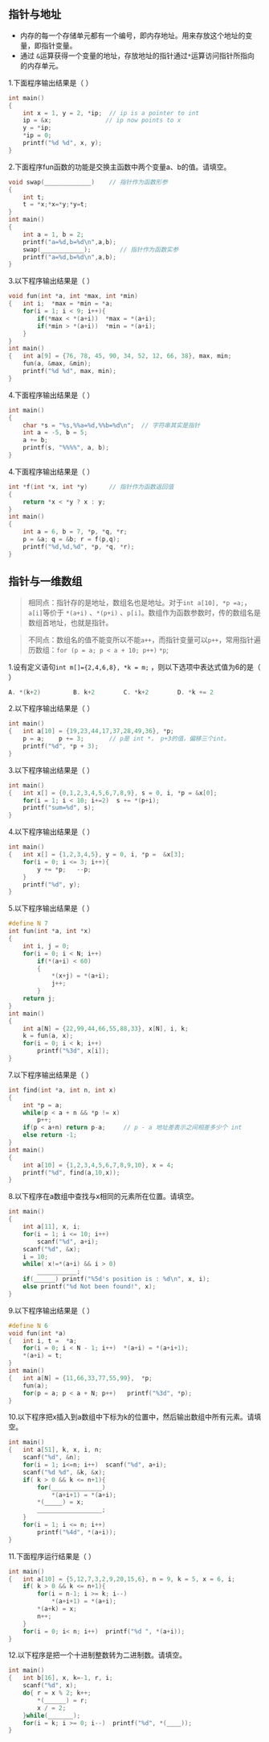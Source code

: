 ## 指针与地址

- 内存的每一个存储单元都有一个编号，即内存地址。用来存放这个地址的变量，即指针变量。
- 通过 `&`运算获得一个变量的地址，存放地址的指针通过`*`运算访问指针所指向的内存单元。

1.下面程序输出结果是（        ）

```c
int main()
{
    int x = 1, y = 2, *ip;	// ip is a pointer to int
    ip = &x;			   // ip now points to x
    y = *ip;	
    *ip = 0;
    printf("%d %d", x, y);	
}
```

2.下面程序fun函数的功能是交换主函数中两个变量a、b的值。请填空。

```c
void swap(_____________)	// 指针作为函数形参
{
    int t;
    t = *x;*x=*y;*y=t;
}
int main()
{
    int a = 1, b = 2;
    printf("a=%d,b=%d\n",a,b);
    swap(____________);		   // 指针作为函数实参
    printf("a=%d,b=%d\n",a,b);
}
```

3.以下程序输出结果是（        ）

```c
void fun(int *a, int *max, int *min)
{   int i;  *max = *min = *a;
    for(i = 1; i < 9; i++){
        if(*max < *(a+i))  *max = *(a+i);
        if(*min > *(a+i))  *min = *(a+i);
    }
}
int main()
{   int a[9] = {76, 78, 45, 90, 34, 52, 12, 66, 38}, max, min;
    fun(a, &max, &min);		
    printf("%d %d", max, min);	
}
```

4.下面程序输出结果是（        ）

```c
int main()
{
    char *s = "%s,%%a=%d,%%b=%d\n";  // 字符串其实是指针
    int a = -5, b = 5;
    a += b;
    printf(s, "%%%%", a, b);	 
}
```

4.下面程序输出结果是（        ）

```c
int *f(int *x, int *y)      // 指针作为函数返回值
{
    return *x < *y ? x : y;
}
int main()
{
    int a = 6, b = 7, *p, *q, *r;
    p = &a; q = &b; r = f(p,q);
    printf("%d,%d,%d", *p, *q, *r);	
}
```

## 指针与一维数组

> 相同点：指针存的是地址，数组名也是地址。对于`int a[10], *p =a;`，`a[i]`等价于 `*(a+i)` 、`*(p+i)` 、`p[i]`。数组作为函数参数时，传的数组名是数组首地址，也就是指针。

> 不同点：数组名的值不能变所以不能`a++`，而指针变量可以`p++`，常用指针遍历数组：`for (p = a; p < a + 10; p++)`   `*p`;
>

1.设有定义语句`int m[]={2,4,6,8}, *k = m;` ，则以下选项中表达式值为6的是（        ）

```c
A. *(k+2)         B. k+2        C. *k+2        D. *k += 2	
```

2.以下程序输出结果是（        ）

```c
int main()
{   int a[10] = {19,23,44,17,37,28,49,36}, *p;
    p = a;    p += 3;		// p是 int *， p+3的值，偏移三个int。
    printf("%d", *p + 3);		
}
```

3.以下程序输出结果是（        ）

```c
int main()
{   int x[] = {0,1,2,3,4,5,6,7,8,9}, s = 0, i, *p = &x[0];
    for(i = 1; i < 10; i+=2)  s += *(p+i);
    printf("sum=%d", s);	
}
```

4.以下程序输出结果是（        ）

```c
int main()
{   int x[] = {1,2,3,4,5}, y = 0, i, *p =  &x[3];
    for(i = 0; i <= 3; i++){
        y += *p;   --p;
    }
    printf("%d", y);		
}
```

5.以下程序输出结果是（        ）

```c
#define N 7
int fun(int *a, int *x)
{   
    int i, j = 0;
    for(i = 0; i < N; i++)
        if(*(a+i) < 60)
        {
            *(x+j) = *(a+i); 
            j++;
        }
    return j;
}
int main()
{   
    int a[N] = {22,99,44,66,55,88,33}, x[N], i, k;
    k = fun(a, x);
    for(i = 0; i < k; i++)
        printf("%3d", x[i]);	
}
```

7.以下程序输出结果是（        ）

```c
int find(int *a, int n, int x)
{   
    int *p = a;
    while(p < a + n && *p != x) 
        p++;
    if(p < a+n) return p-a;		// p - a 地址差表示之间相差多少个 int 
    else return -1;
}
int main()
{   
    int a[10] = {1,2,3,4,5,6,7,8,9,10}, x = 4;
    printf("%d", find(a,10,x));		
}
```

8.以下程序在a数组中查找与x相同的元素所在位置。请填空。

```c
int main()
{   
    int a[11], x, i;
    for(i = 1; i <= 10; i++)  
        scanf("%d", a+i);
    scanf("%d", &x);
    i = 10;
    while( x!=*(a+i) && i > 0)
        ___________;		
    if(______) printf("%5d's position is : %d\n", x, i);	
    else printf("%d Not been found!", x);
}
```

9.以下程序输出结果是（        ）

```c
#define N 6
void fun(int *a)
{   int i, t =  *a;
    for(i = 0; i < N - 1; i++)  *(a+i) = *(a+i+1);
    *(a+i) = t;
}
int main()
{   int a[N] = {11,66,33,77,55,99},  *p;
    fun(a);
    for(p = a; p < a + N; p++)   printf("%3d", *p);	
}
```

10.以下程序把x插入到a数组中下标为k的位置中，然后输出数组中所有元素。请填空。

```c
int main()
{   int a[51], k, x, i, n;
    scanf("%d", &n);
    for(i = 1; i<=n; i++)  scanf("%d", a+i);
    scanf("%d %d", &k, &x);
    if( k > 0 && k <= n+1){
        for(______________)		
            *(a+i+1) = *(a+i);
        *(_____) = x;			
        __________________;		
    }
    for(i = 1; i <= n; i++)
        printf("%4d", *(a+i));
}
```

11.下面程序运行结果是（        ）

```c
int main()
{   int a[10] = {5,12,7,3,2,9,20,15,6}, n = 9, k = 5, x = 6, i;
    if( k > 0 && k <= n+1){
        for(i = n-1; i >= k; i--)
            *(a+i+1) = *(a+i);
        *(a+k) = x;
        n++;
    }
    for(i = 0; i< n; i++)  printf("%d ", *(a+i));	
}
```

12.以下程序是把一个十进制整数转为二进制数。请填空。

```c
int main()
{   int b[16], x, k=-1, r, i;
    scanf("%d", x);
    do{ r = x % 2; k++;
        *(______) = r;
        x / = 2;
    }while(_______);
    for(i = k; i >= 0; i--)  printf("%d", *(____));
}
```

